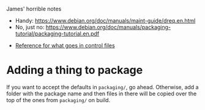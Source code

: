 James' horrible notes

* Handy: https://www.debian.org/doc/manuals/maint-guide/dreq.en.html
* No, just no: https://www.debian.org/doc/manuals/packaging-tutorial/packaging-tutorial.en.pdf

- [Reference for what goes in control files](https://www.debian.org/doc/debian-policy/ch-controlfields)

# Adding a thing to package

If you want to accept the defaults in `packaging/`, go ahead. Otherwise, add a folder with the package name and then files in there will be copied over the top of the ones from `packaging/` on build.